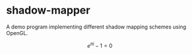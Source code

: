 # shadow-mapper
A demo program implementing different shadow mapping schemes using OpenGL.

```math
e^{\pi i} - 1 = 0
```
